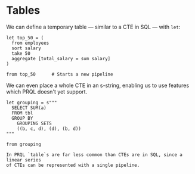 # Tables

We can define a temporary table — similar to a CTE in SQL — with `let`:

```prql
let top_50 = (
  from employees
  sort salary
  take 50
  aggregate [total_salary = sum salary]
)

from top_50      # Starts a new pipeline
```

We can even place a whole CTE in an s-string, enabling us to use features which
PRQL doesn't yet support.

```prql
let grouping = s"""
  SELECT SUM(a)
  FROM tbl
  GROUP BY
    GROUPING SETS
    ((b, c, d), (d), (b, d))
"""

from grouping
```

```admonish info
In PRQL `table`s are far less common than CTEs are in SQL, since a linear series
of CTEs can be represented with a single pipeline.
```

<!--
, like recursive queries:

TODO: get this example to work by removing the restriction to start with SELECT

Example from https://cloud.google.com/bigquery/docs/reference/standard-sql/query-syntax#recursive_keyword

table recursive_example = (s"""
  WITH RECURSIVE
    T1 AS ( (SELECT 1 AS n) UNION ALL (SELECT n + 1 AS n FROM T1 WHERE n < 3) )
  SELECT n FROM T1
""")

from recursive_example

-->
